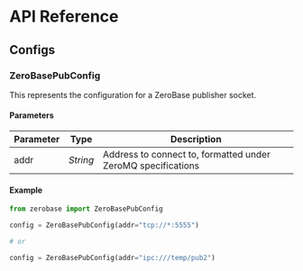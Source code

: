 # API Reference

## Configs

### ZeroBasePubConfig

This represents the configuration for a ZeroBase publisher socket.

#### Parameters

| Parameter | Type | Description |
| --- | --- | --- |
| addr | _String_ | Address to connect to, formatted under ZeroMQ specifications |

#### Example

```python
from zerobase import ZeroBasePubConfig

config = ZeroBasePubConfig(addr="tcp://*:5555")

# or

config = ZeroBasePubConfig(addr="ipc:///temp/pub2")
```
